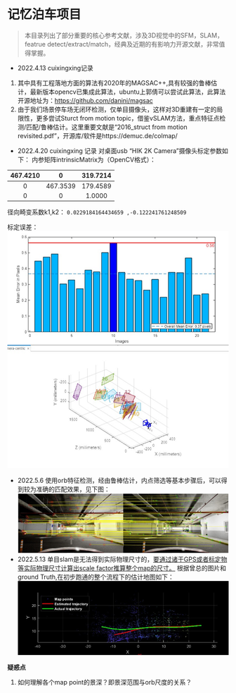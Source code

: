 # 记忆泊车项目

> 本目录列出了部分重要的核心参考文献，涉及3D视觉中的SFM，SLAM，featrue detect/extract/match，经典及近期的有影响力开源文献，非常值得掌握。

- 2022.4.13 cuixingxing记录
1. 其中具有工程落地方面的算法有2020年的MAGSAC++,具有较强的鲁棒估计，最新版本opencv已集成此算法，ubuntu上郭倩可以尝试此算法，此算法开源地址为：https://github.com/danini/magsac <br>
1. 由于我们场景停车场无闭环检测，仅单目摄像头，这样对3D重建有一定的局限性，更多尝试Sturct from motion topic，借鉴vSLAM方法，重点特征点检测/匹配/鲁棒估计。这里重要文献是“2016_struct from motion revisited.pdf”，开源库/软件是https://demuc.de/colmap/ 

- 2022.4.20 cuixingxing 记录
 对桌面usb “HIK 2K Camera”摄像头标定参数如下：
内参矩阵intrinsicMatrix为（OpenCV格式）：


| 467.4210     | 0 | 319.7214    |
| :----:       |    :----:   |   :----: |
| 0      | 467.3539      | 179.4589   |
| 0   | 0        | 1.0000      |

径向畸变系数k1,k2：
`0.0229184164434659 ,-0.122241761248509`

标定误差：<br>
![img](images/calib.jpg)

- 2022.5.6 
使用orb特征检测，经由鲁棒估计，内点筛选等基本步骤后，可以得到较为准确的匹配效果，见下图：<br>
![orb-match](images/orb_match.jpg)<br>
- 2022.5.13
单目slam是无法得到实际物理尺寸的，[要通过诸于GPS或者标定物等实际物理尺寸计算出scale factor推算整个map的尺寸。](https://robotics.stackexchange.com/questions/22192/scale-factor-of-monocular-slam-simultaneous-localization-and-mapping)
根据曾总的图片和ground Truth,在初步跑通的整个流程下的估计地图如下：<br>
![orb-slam2](images/orb-slam2.jpg)<br>


**疑惑点**
1. 如何理解各个map point的景深？即景深范围与orb尺度的关系？

